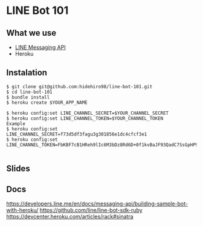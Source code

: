 # LINE Bot 101

## What we use
- [LINE Messaging API](https://developers.line.me/en/docs/messaging-api/)
- Heroku

## Instalation
```
$ git clone git@github.com:hidehiro98/line-bot-101.git
$ cd line-bot-101
$ bundle install
$ heroku create $YOUR_APP_NAME

$ heroku config:set LINE_CHANNEL_SECRET=$YOUR_CHANNEL_SECRET
$ heroku config:set LINE_CHANNEL_TOKEN=$YOUR_CHANNEL_TOKEN
Example
$ heroku config:set LINE_CHANNEL_SECRET=f73d5df3fagu3g301856e1dc4cfcf3e1
$ heroku config:set LINE_CHANNEL_TOKEN=FbKBF7cB1HReh9lIc6M3bDz8Rd6D+0f1kvBaJF93QadC7SsGpHP9K1EOOYkbwRThXHdVSSupJ4TgKMEtE/LbnE2heif2GZci+ntGdP89cGfrbLiofFFBlrFygi58f/B5UsvqkvlfNM7BHddRZhhV2RgdB04t89/1O/w1cDnyilFU=


```

## Slides


## Docs
https://developers.line.me/en/docs/messaging-api/building-sample-bot-with-heroku/
https://github.com/line/line-bot-sdk-ruby
https://devcenter.heroku.com/articles/rack#sinatra
